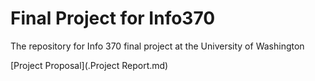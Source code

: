 # Final Project for Info370
The repository for Info 370 final project at the University of Washington

[Project Proposal](.Project Report.md)
